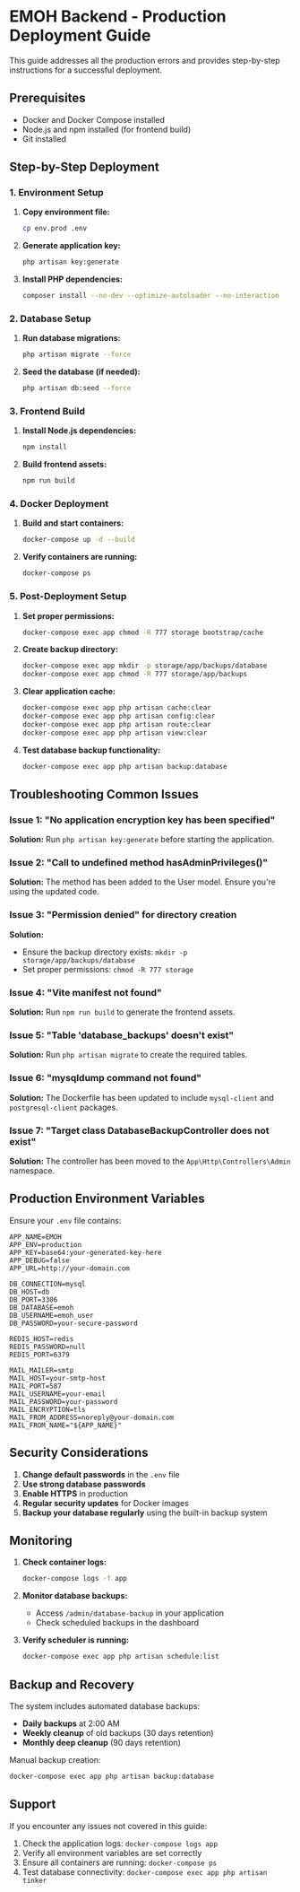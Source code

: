 # EMOH Backend - Production Deployment Guide

This guide addresses all the production errors and provides step-by-step instructions for a successful deployment.

## Prerequisites

- Docker and Docker Compose installed
- Node.js and npm installed (for frontend build)
- Git installed

## Step-by-Step Deployment

### 1. Environment Setup

1. **Copy environment file:**
   ```bash
   cp env.prod .env
   ```

2. **Generate application key:**
   ```bash
   php artisan key:generate
   ```

3. **Install PHP dependencies:**
   ```bash
   composer install --no-dev --optimize-autoloader --no-interaction
   ```

### 2. Database Setup

1. **Run database migrations:**
   ```bash
   php artisan migrate --force
   ```

2. **Seed the database (if needed):**
   ```bash
   php artisan db:seed --force
   ```

### 3. Frontend Build

1. **Install Node.js dependencies:**
   ```bash
   npm install
   ```

2. **Build frontend assets:**
   ```bash
   npm run build
   ```

### 4. Docker Deployment

1. **Build and start containers:**
   ```bash
   docker-compose up -d --build
   ```

2. **Verify containers are running:**
   ```bash
   docker-compose ps
   ```

### 5. Post-Deployment Setup

1. **Set proper permissions:**
   ```bash
   docker-compose exec app chmod -R 777 storage bootstrap/cache
   ```

2. **Create backup directory:**
   ```bash
   docker-compose exec app mkdir -p storage/app/backups/database
   docker-compose exec app chmod -R 777 storage/app/backups
   ```

3. **Clear application cache:**
   ```bash
   docker-compose exec app php artisan cache:clear
   docker-compose exec app php artisan config:clear
   docker-compose exec app php artisan route:clear
   docker-compose exec app php artisan view:clear
   ```

4. **Test database backup functionality:**
   ```bash
   docker-compose exec app php artisan backup:database
   ```

## Troubleshooting Common Issues

### Issue 1: "No application encryption key has been specified"
**Solution:** Run `php artisan key:generate` before starting the application.

### Issue 2: "Call to undefined method hasAdminPrivileges()"
**Solution:** The method has been added to the User model. Ensure you're using the updated code.

### Issue 3: "Permission denied" for directory creation
**Solution:** 
- Ensure the backup directory exists: `mkdir -p storage/app/backups/database`
- Set proper permissions: `chmod -R 777 storage`

### Issue 4: "Vite manifest not found"
**Solution:** Run `npm run build` to generate the frontend assets.

### Issue 5: "Table 'database_backups' doesn't exist"
**Solution:** Run `php artisan migrate` to create the required tables.

### Issue 6: "mysqldump command not found"
**Solution:** The Dockerfile has been updated to include `mysql-client` and `postgresql-client` packages.

### Issue 7: "Target class DatabaseBackupController does not exist"
**Solution:** The controller has been moved to the `App\Http\Controllers\Admin` namespace.

## Production Environment Variables

Ensure your `.env` file contains:

```env
APP_NAME=EMOH
APP_ENV=production
APP_KEY=base64:your-generated-key-here
APP_DEBUG=false
APP_URL=http://your-domain.com

DB_CONNECTION=mysql
DB_HOST=db
DB_PORT=3306
DB_DATABASE=emoh
DB_USERNAME=emoh_user
DB_PASSWORD=your-secure-password

REDIS_HOST=redis
REDIS_PASSWORD=null
REDIS_PORT=6379

MAIL_MAILER=smtp
MAIL_HOST=your-smtp-host
MAIL_PORT=587
MAIL_USERNAME=your-email
MAIL_PASSWORD=your-password
MAIL_ENCRYPTION=tls
MAIL_FROM_ADDRESS=noreply@your-domain.com
MAIL_FROM_NAME="${APP_NAME}"
```

## Security Considerations

1. **Change default passwords** in the `.env` file
2. **Use strong database passwords**
3. **Enable HTTPS** in production
4. **Regular security updates** for Docker images
5. **Backup your database regularly** using the built-in backup system

## Monitoring

1. **Check container logs:**
   ```bash
   docker-compose logs -f app
   ```

2. **Monitor database backups:**
   - Access `/admin/database-backup` in your application
   - Check scheduled backups in the dashboard

3. **Verify scheduler is running:**
   ```bash
   docker-compose exec app php artisan schedule:list
   ```

## Backup and Recovery

The system includes automated database backups:
- **Daily backups** at 2:00 AM
- **Weekly cleanup** of old backups (30 days retention)
- **Monthly deep cleanup** (90 days retention)

Manual backup creation:
```bash
docker-compose exec app php artisan backup:database
```

## Support

If you encounter any issues not covered in this guide:
1. Check the application logs: `docker-compose logs app`
2. Verify all environment variables are set correctly
3. Ensure all containers are running: `docker-compose ps`
4. Test database connectivity: `docker-compose exec app php artisan tinker`

